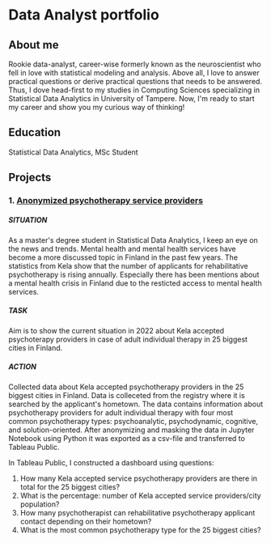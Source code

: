 # Data Analyst portfolio

## About me

Rookie data-analyst, career-wise formerly known as the neuroscientist who fell in love with statistical modeling and analysis. Above all, I love to answer practical questions or derive practical questions that needs to  be answered. Thus, I dove head-first to my studies in Computing Sciences specializing in Statistical Data Analytics in University of Tampere. Now, I'm ready to start my career and show you my curious way of thinking! 

## Education
Statistical Data Analytics, MSc Student

## Projects

### 1. [Anonymized psychotherapy service providers](https://katriaksentjeff.github.io/Project2/)
##### SITUATION
As a master's degree student in Statistical Data Analytics, I keep an eye on the news and trends. Mental health and mental health services have become a more discussed topic in Finland in the past few years. The statistics from Kela show that the number of applicants for rehabilitative psychotherapy is rising annually. Especially there has been mentions about a mental health crisis in Finland due to the resticted access to mental health services.

##### TASK
Aim is to show the current situation in 2022 about Kela accepted psychoterapy providers in case of adult individual therapy in 25 biggest cities in Finland.

##### ACTION
Collected data about Kela accepted psychotherapy providers in the 25 biggest cities in Finland. Data is colleceted from the registry where it is searched by the applicant's hometown. The data contains information about psychotherapy providers for adult individual therapy with four most common psychotherapy types: psychoanalytic, psychodynamic, cognitive, and solution-oriented. After anonymizing and masking the data in Jupyter Notebook using Python it was exported as a csv-file and transferred to Tableau Public.

In Tableau Public, I constructed a dashboard using questions:
1. How many Kela accepted service psychotherapy providers are there in total for the 25 biggest cities?
2. What is the percentage: number of Kela accepted service providers/city population?
3. How many psychotherapist can rehabilitative psychotherapy applicant contact depending on their hometown?
4. What is the most common psychotherapy type for the 25 biggest cities?
